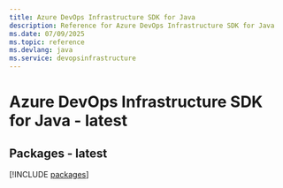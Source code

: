```yaml
---
title: Azure DevOps Infrastructure SDK for Java
description: Reference for Azure DevOps Infrastructure SDK for Java
ms.date: 07/09/2025
ms.topic: reference
ms.devlang: java
ms.service: devopsinfrastructure
---
```

# Azure DevOps Infrastructure SDK for Java - latest
## Packages - latest
[!INCLUDE [packages](devops-infrastructure-index.md)]